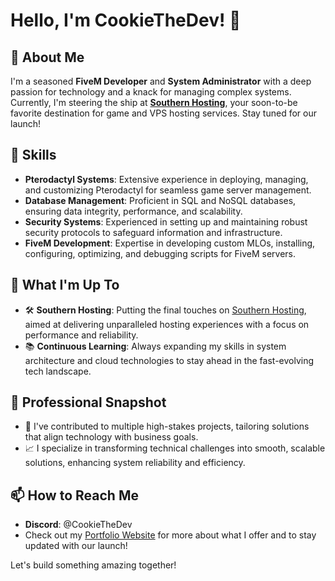 # Hello, I'm CookieTheDev! 👋

## 🚀 About Me
I'm a seasoned **FiveM Developer** and **System Administrator** with a deep passion for technology and a knack for managing complex systems. Currently, I'm steering the ship at **[Southern Hosting](https://southern.host)**, your soon-to-be favorite destination for game and VPS hosting services. Stay tuned for our launch!

## 🔧 Skills
- **Pterodactyl Systems**: Extensive experience in deploying, managing, and customizing Pterodactyl for seamless game server management.
- **Database Management**: Proficient in SQL and NoSQL databases, ensuring data integrity, performance, and scalability.
- **Security Systems**: Experienced in setting up and maintaining robust security protocols to safeguard information and infrastructure.
- **FiveM Development**: Expertise in developing custom MLOs, installing, configuring, optimizing, and debugging scripts for FiveM servers.

## 🌟 What I'm Up To
- 🛠️ **Southern Hosting**: Putting the final touches on [Southern Hosting](https://southern.host), aimed at delivering unparalleled hosting experiences with a focus on performance and reliability.
- 📚 **Continuous Learning**: Always expanding my skills in system architecture and cloud technologies to stay ahead in the fast-evolving tech landscape.

## 💼 Professional Snapshot
- 🏢 I've contributed to multiple high-stakes projects, tailoring solutions that align technology with business goals.
- 📈 I specialize in transforming technical challenges into smooth, scalable solutions, enhancing system reliability and efficiency.

## 📫 How to Reach Me
- **Discord**: @CookieTheDev
- Check out my [Portfolio Website](https://southern.host) for more about what I offer and to stay updated with our launch!

Let's build something amazing together!
